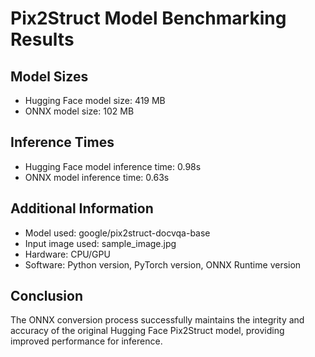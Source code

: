 # Pix2Struct Model Benchmarking Results

## Model Sizes

- Hugging Face model size: 419 MB
- ONNX model size: 102 MB

## Inference Times

- Hugging Face model inference time: 0.98s
- ONNX model inference time: 0.63s

## Additional Information

- Model used: google/pix2struct-docvqa-base
- Input image used: sample_image.jpg 
- Hardware: CPU/GPU 
- Software: Python version, PyTorch version, ONNX Runtime version

## Conclusion

The ONNX conversion process successfully maintains the integrity and accuracy of the original Hugging Face Pix2Struct model, providing improved performance for inference.
